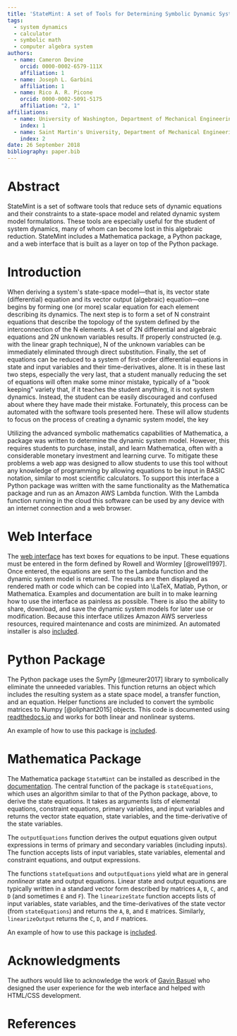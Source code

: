 ```yaml
---
title: 'StateMint: A set of Tools for Determining Symbolic Dynamic System Models using Linear Graph Methods'
tags:
  - system dynamics
  - calculator
  - symbolic math
  - computer algebra system
authors:
  - name: Cameron Devine
    orcid: 0000-0002-6579-111X
    affiliation: 1
  - name: Joseph L. Garbini
    affiliation: 1
  - name: Rico A. R. Picone
    orcid: 0000-0002-5091-5175
    affiliation: "2, 1"
affiliations:
  - name: University of Washington, Department of Mechanical Engineering
    index: 1
  - name: Saint Martin's University, Department of Mechanical Engineering
    index: 2
date: 26 September 2018
bibliography: paper.bib
---
```


# Abstract

StateMint is a set of software tools that reduce sets of dynamic equations and their constraints to a state-space model and related dynamic system model formulations.
These tools are especially useful for the student of system dynamics, many of whom can become lost in this algebraic reduction.
StateMint includes a Mathematica package, a Python package, and a web interface that is built as a layer on top of the Python package.

# Introduction

When deriving a system's state-space model&mdash;that is, its vector state (differential) equation and its vector output (algebraic) equation&mdash;one begins by forming one (or more) scalar equation for each element describing its dynamics.
The next step is to form a set of N constraint equations that describe the topology of the system defined by the interconnection of the N elements.
A set of 2N differential and algebraic equations and 2N unknown variables results.
If properly constructed (e.g. with the linear graph technique), N of the unknown variables can be immediately eliminated through direct substitution.
Finally, the set of equations can be reduced to a system of first-order differential equations in state and input variables and their time-derivatives, alone.
It is in these last two steps, especially the very last, that a student manually reducing the set of equations will often make some minor mistake, typically of a "book keeping" variety that, if it teaches the student anything, it is not system dynamics.
Instead, the student can be easily discouraged and confused about where they have made their mistake.
Fortunately, this process can be automated with the software tools presented here.
These will allow students to focus on the process of creating a dynamic system model, the key

Utilizing the advanced symbolic mathematics capabilities of Mathematica, a package was written to determine the dynamic system model.
However, this requires students to purchase, install, and learn Mathematica, often with a considerable monetary investment and learning curve.
To mitigate these problems a web app was designed to allow students to use this tool without any knowledge of programming by allowing equations to be input in BASIC notation, similar to most scientific calculators.
To support this interface a Python package was written with the same functionality as the Mathematica package and run as an Amazon AWS Lambda function.
With the Lambda function running in the cloud this software can be used by any device with an internet connection and a web browser.

# Web Interface

The [web interface](http://statemint.camerondevine.me/) has text boxes for equations to be input.
These equations must be entered in the form defined by Rowell and Wormley [@rowell1997].
Once entered, the equations are sent to the Lambda function and the dynamic system model is returned.
The results are then displayed as rendered math or code which can be copied into \LaTeX, Matlab, Python, or Mathematica.
Examples and documentation are built in to make learning how to use the interface as painless as possible.
There is also the ability to share, download, and save the dynamic system models for later use or modification.
Because this interface utilizes Amazon AWS serverless resources, required maintenance and costs are minimized.
An automated installer is also [included](https://github.com/CameronDevine/StateMint/tree/master/web).

# Python Package

The Python package uses the SymPy [@meurer2017] library to symbolically eliminate the unneeded variables.
This function returns an object which includes the resulting system as a state space model, a transfer function, and an equation.
Helper functions are included to convert the symbolic matrices to Numpy [@oliphant2015] objects.
This code is documented using [readthedocs.io](https://statemint.readthedocs.io/en/latest/) and works for both linear and nonlinear systems.

An example of how to use this package is [included](https://github.com/CameronDevine/StateMint/blob/master/python/Example.ipynb).

# Mathematica Package

The Mathematica package `StateMint` can be installed as described in the [documentation](https://github.com/CameronDevine/StateMint/blob/master/mathematica/README.md). The central function of the package is `stateEquations`, which uses an algorithm similar to that of the Python package, above, to derive the state equations. It takes as arguments lists of elemental equations, constraint equations, primary variables, and input variables and returns the vector state equation, state variables, and the time-derivative of the state variables.

The `outputEquations` function derives the output equations given output expressions in terms of primary and secondary variables (including inputs). The function accepts lists of input variables, state variables, elemental and constraint equations, and output expressions.

The functions `stateEquations` and `outputEquations` yield what are in general *nonlinear* state and output equations. Linear state and output equations are typically written in a standard vector form described by matrices `A`, `B`, `C`, and `D` (and sometimes `E` and `F`). The `linearizeState` function accepts lists of input variables, state variables, and the time-derivatives of the state vector (from `stateEquations`) and returns the `A`, `B`, and `E` matrices. Similarly, `linearizeOutput` returns the `C`, `D`, and `F` matrices.

An example of how to use this package is [included](https://github.com/CameronDevine/StateMint/blob/master/mathematica/Example.nb).

# Acknowledgments

The authors would like to acknowledge the work of [Gavin Basuel](https://www.gavinbasuel.com/) who designed the user experience for the web interface and helped with HTML/CSS development.

# References

<!--stackedit_data:
eyJkaXNjdXNzaW9ucyI6eyJ2QWlBMUtnQUJta1lPY01lIjp7In
RleHQiOiJCQVNJQyBub3RhdGlvbiIsInN0YXJ0IjoyODY0LCJl
bmQiOjI4Nzh9fSwiY29tbWVudHMiOnsiRXVPVXZiRmlINXFUbk
tRMCI6eyJkaXNjdXNzaW9uSWQiOiJ2QWlBMUtnQUJta1lPY01l
Iiwic3ViIjoiZ2g6MTAzOTQ4OTYiLCJ0ZXh0IjoiU2hvdWxkIH
dlIGNpdGUgQkFTSUMgbm90YXRpb24/IEkgZm91bmQgaXQgb24g
V2lraXBlZGlhLCAgXG5baHR0cHM6Ly9lbi53aWtpcGVkaWEub3
JnL3dpa2kvQ2FsY3VsYXRvcl9pbnB1dF9tZXRob2RzI0JBU0lD
X25vdGF0aW9uXShodHRwczovL2VuLndpa2lwZWRpYS5vcmcvd2
lraS9DYWxjdWxhdG9yX2lucHV0X21ldGhvZHMjQkFTSUNfbm90
YXRpb24pIiwiY3JlYXRlZCI6MTU0Mzk1Mzc1NDY0OX19LCJoaX
N0b3J5IjpbLTEzODQ3MjQ3NjcsLTU1Njk0MDMwNyw0MzM3NDQ2
OTMsLTM4NzUzMjkyMCwzMjMzMjY2ODQsNTEyNjA5NTk2LC0xOT
Q5NDEzNjAyLC00MjIwNDE1OTUsLTE2NTU1Njg0MTQsLTEyMDk3
NTA3OTYsLTczNTYwNTQ2NSwxNzE3MjAwMDg2LC0xNTEzOTA1MD
A3LDIwMjIyOTUzNzcsLTkyMDk2OTY2Myw4NzQ0MDIxOTEsNTIw
MjA3MTU0LC05MzU2MDUzMTUsLTE3NjIwMzczODgsLTU3NTM0Mz
cxMF19
-->